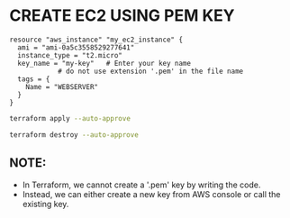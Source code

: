 # CREATE EC2 USING PEM KEY

```hcl
resource "aws_instance" "my_ec2_instance" {
  ami = "ami-0a5c3558529277641"
  instance_type = "t2.micro"
  key_name = "my-key" 	# Enter your key name 
			# do not use extension '.pem' in the file name
  tags = {
    Name = "WEBSERVER"
  }
}
```
```sh
terraform apply --auto-approve
```
```sh
terraform destroy --auto-approve
```

## NOTE:
* In Terraform, we cannot create a '.pem' key by writing the code.
* Instead, we can either create a new key from AWS console or call the existing key.
